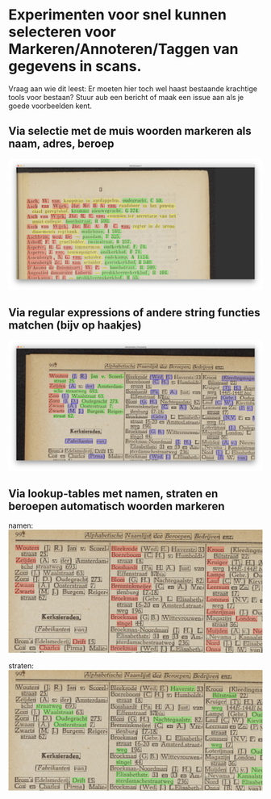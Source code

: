 # Experimenten voor snel kunnen selecteren voor Markeren/Annoteren/Taggen van gegevens in scans.

Vraag aan wie dit leest: Er moeten hier toch wel haast bestaande krachtige tools voor bestaan? Stuur aub een bericht of maak een issue aan als je goede voorbeelden kent.

## Via selectie met de muis woorden markeren als naam, adres, beroep
<img src="doc/blokken-selecteren-muis.jpg">

## Via regular expressions of andere string functies matchen (bijv op haakjes)
<img src="doc/tussenvoegsels-regex.jpg">

## Via lookup-tables met namen, straten en beroepen automatisch woorden markeren
namen:
<img src="doc/namen-lookup.jpg">

straten:
<img src="doc/adressen-lookup.jpg">


